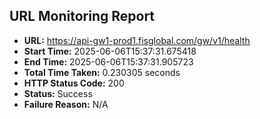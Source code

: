 ## URL Monitoring Report

- **URL:** https://api-gw1-prod1.fisglobal.com/gw/v1/health
- **Start Time:** 2025-06-06T15:37:31.675418
- **End Time:** 2025-06-06T15:37:31.905723
- **Total Time Taken:** 0.230305 seconds
- **HTTP Status Code:** 200
- **Status:** Success
- **Failure Reason:** N/A
